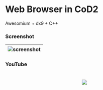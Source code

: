 # Web Browser in CoD2
Awesomium + dx9 + C++
### Screenshot
| ![screenshot](https://sun9-18.userapi.com/c856120/v856120585/10422b/HG5j8xZIWV0.jpg) |
| :--- |
### YouTube
<h1 align="center"><sub><a href="https://www.youtube.com/watch?v=bYswnMwkowE"><img src="https://img.youtube.com/vi/bYswnMwkowE/0.jpg"></a></sub></h1>
